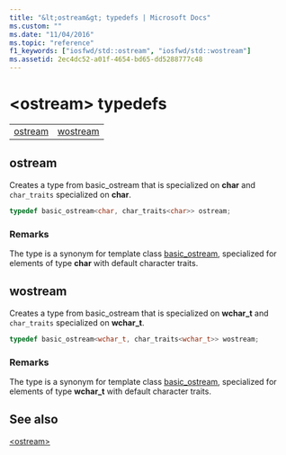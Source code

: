 ```yaml
---
title: "&lt;ostream&gt; typedefs | Microsoft Docs"
ms.custom: ""
ms.date: "11/04/2016"
ms.topic: "reference"
f1_keywords: ["iosfwd/std::ostream", "iosfwd/std::wostream"]
ms.assetid: 2ec4dc52-a01f-4654-bd65-dd5288777c48
---
```

# &lt;ostream&gt; typedefs

|||
|-|-|
|[ostream](#ostream)|[wostream](#wostream)|

## <a name="ostream"></a>  ostream

Creates a type from basic_ostream that is specialized on **char** and `char_traits` specialized on **char**.

```cpp
typedef basic_ostream<char, char_traits<char>> ostream;
```

### Remarks

The type is a synonym for template class [basic_ostream](../standard-library/basic-ostream-class.md), specialized for elements of type **char** with default character traits.

## <a name="wostream"></a>  wostream

Creates a type from basic_ostream that is specialized on **wchar_t** and `char_traits` specialized on **wchar_t**.

```cpp
typedef basic_ostream<wchar_t, char_traits<wchar_t>> wostream;
```

### Remarks

The type is a synonym for template class [basic_ostream](../standard-library/basic-ostream-class.md), specialized for elements of type **wchar_t** with default character traits.

## See also

[\<ostream>](../standard-library/ostream.md)<br/>
